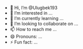 - 👋 Hi, I’m @Ulugbek193
- 👀 I’m interested in ...
- 🌱 I’m currently learning ...
- 💞️ I’m looking to collaborate on ...
- 📫 How to reach me ...
- 😄 Pronouns: ...
- ⚡ Fun fact: ...

<!---
Ulugbek193/Ulugbek193 is a ✨ special ✨ repository because its `README.md` (this file) appears on your GitHub profile.
You can click the Preview link to take a look at your changes.
Clone: git clone <repository_url>
Stage: git add .
Commit: git commit -m 'Initial commit'
Push: git push origin main
